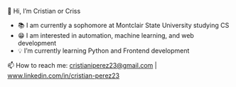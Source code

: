 👋 Hi, I’m Cristian or Criss

- 📚 I am currently a sophomore at Montclair State University studying CS
- 😁 I am interested in automation, machine learning, and web development
- 💡 I’m currently learning Python and Frontend development

📫 How to reach me: cristianiperez23@gmail.com | www.linkedin.com/in/cristian-perez23
